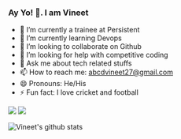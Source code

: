 ### Ay Yo! 👋. I am Vineet

<!--
**Vineet-Dhaimodker/Vineet-Dhaimodker** is a ✨ _special_ ✨ repository because its `README.md` (this file) appears on your GitHub profile.

Here are some ideas to get you started:

- 🔭 I’m currently working on ...
- 🌱 I’m currently learning ...
- 👯 I’m looking to collaborate on ...
- 🤔 I’m looking for help with ...
- 💬 Ask me about ...
- 📫 How to reach me: ...
- 😄 Pronouns: ...
- ⚡ Fun fact: ...
-->

- 🔭 I’m currently a trainee at Persistent
- 🌱 I’m currently learning Devops
- 👯 I’m looking to collaborate on Github
- 🤔 I’m looking for help with competitive coding
- 💬 Ask me about tech related stuffs
- 📫 How to reach me: abcdvineet27@gmail.com
- 😄 Pronouns: He/His
- ⚡ Fun fact: I love cricket and football


 [<img src="https://img.shields.io/badge/linkedin-%230077B5.svg?&style=for-the-badge&logo=linkedin&logoColor=white" />](https://www.linkedin.com/in/vineet-dhaimodker-b492b1171/) [<img src = "https://img.shields.io/badge/instagram-%23E4405F.svg?&style=for-the-badge&logo=instagram&logoColor=white">](https://www.instagram.com/vin_yeeet/)

![Vineet's github stats](https://github-readme-stats.vercel.app/api?username=Vineet-Dhaimodker&show_icons=true&count_private=true&theme=radical )
